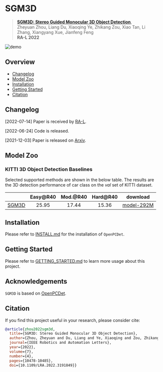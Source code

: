 # SGM3D

> [**SGM3D: Stereo Guided Monocular 3D Object Detection**](https://ieeexplore.ieee.org/document/9832729),  
> Zheyuan Zhou, Liang Du, Xiaoqing Ye, Zhikang Zou, Xiao Tan, Li Zhang, Xiangyang Xue, Jianfeng Feng  
> **RA-L 2022**


![demo](docs/sgm3d_demo.gif)


## Overview
- [Changelog](#changelog)
- [Model Zoo](#model-zoo)
- [Installation](docs/INSTALL.md)
- [Getting Started](docs/GETTING_STARTED.md)
- [Citation](#citation)


## Changelog

[2022-07-14] Paper is received by [RA-L](https://ieeexplore.ieee.org/document/9832729).

[2022-06-24] Code is released.

[2021-12-03] Paper is released on [Arxiv](https://arxiv.org/pdf/2112.01914.pdf).

## Model Zoo

### KITTI 3D Object Detection Baselines
Selected supported methods are shown in the below table. The results are the 3D detection performance of car class on the *val* set of KITTI dataset.

|                                             | Easy@R40 | Mod.@R40 | Hard@R40 | download | 
|:-------------------------------------------:|:--------:|:--------:|:--------:|:--------:|
| [SGM3D](tools/cfgs/kitti_models/sgm3d.yaml) | 25.95 | 17.44 | 15.36 | [model-292M](https://drive.google.com/file/d/13oAMRWOfqakuCmoKvZ6duFO12qsQI3Ii/view?usp=sharing) |


## Installation

Please refer to [INSTALL.md](docs/INSTALL.md) for the installation of `OpenPCDet`.


## Getting Started

Please refer to [GETTING_STARTED.md](docs/GETTING_STARTED.md) to learn more usage about this project.


## Acknowledgements
`SGM3D` is based on [OpenPCDet](https://github.com/open-mmlab/OpenPCDet). 


## Citation 
If you find this project useful in your research, please consider cite:


```bibtex
@article{zhou2022sgm3d,
  title={SGM3D: Stereo Guided Monocular 3D Object Detection}, 
  author={Zhou, Zheyuan and Du, Liang and Ye, Xiaoqing and Zou, Zhikang and Tan, Xiao and Zhang, Li and Xue, Xiangyang and Feng, Jianfeng},
  journal={IEEE Robotics and Automation Letters}, 
  year={2022},
  volume={7},
  number={4},
  pages={10478-10485},
  doi={10.1109/LRA.2022.3191849}}
```




